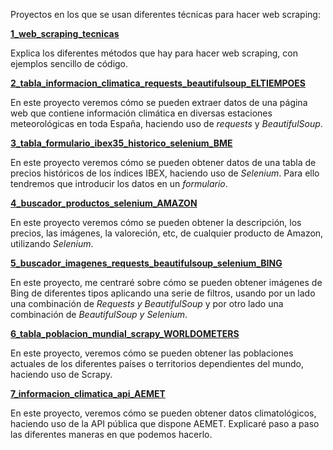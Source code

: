 Proyectos en los que se usan diferentes técnicas para hacer web scraping:

[**1_web_scraping_tecnicas**](./1_web_scraping_tecnicas/)

Explica los diferentes métodos que hay para hacer web scraping, con ejemplos sencillo de código.

[**2_tabla_informacion_climatica_requests_beautifulsoup_ELTIEMPOES**](./2_tabla_informacion_climatica_requests_beautifulsoup_ELTIEMPOES/)

En este proyecto veremos cómo se pueden extraer datos de una página web que contiene información climática en diversas estaciones meteorológicas en toda España, haciendo uso de _requests_ y _BeautifulSoup_.

[**3_tabla_formulario_ibex35_historico_selenium_BME**](./3_tabla_formulario_ibex35_historico_selenium_BME/)

En este proyecto veremos cómo se pueden obtener datos de una tabla de precios históricos de los índices IBEX, haciendo uso de _Selenium_. Para ello tendremos que introducir los datos en un _formulario_.

[**4_buscador_productos_selenium_AMAZON**](./4_buscador_productos_selenium_AMAZON/)

En este proyecto veremos cómo se pueden obtener la descripción, los precios, las imágenes, la valoreción, etc, de cualquier producto de Amazon, utilizando _Selenium_.

[**5_buscador_imagenes_requests_beautifulsoup_selenium_BING**](./5_buscador_imagenes_requests_beautifulsoup_selenium_BING/)

En este proyecto, me centraré sobre cómo se pueden obtener imágenes de Bing de diferentes tipos aplicando una serie de filtros, usando por un lado una combinación de _Requests y BeautifulSoup_ y por otro lado una combinación de _BeautifulSoup y Selenium_.

[**6_tabla_poblacion_mundial_scrapy_WORLDOMETERS**](./6_tabla_poblacion_mundial_scrapy_WORLDOMETERS/)

En este proyecto, veremos cómo se pueden obtener las poblaciones actuales de los diferentes países o territorios dependientes del mundo, haciendo uso de Scrapy.

[**7_informacion_climatica_api_AEMET**](./7_informacion_climatica_api_AEMET/)

En este proyecto, veremos cómo se pueden obtener datos climatológicos, haciendo uso de la API pública que dispone AEMET. Explicaré paso a paso las diferentes maneras en que podemos hacerlo.
